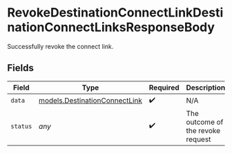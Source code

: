 # RevokeDestinationConnectLinkDestinationConnectLinksResponseBody

Successfully revoke the connect link.


## Fields

| Field                                                                          | Type                                                                           | Required                                                                       | Description                                                                    |
| ------------------------------------------------------------------------------ | ------------------------------------------------------------------------------ | ------------------------------------------------------------------------------ | ------------------------------------------------------------------------------ |
| `data`                                                                         | [models.DestinationConnectLink](../../models/shared/destinationconnectlink.md) | :heavy_check_mark:                                                             | N/A                                                                            |
| `status`                                                                       | *any*                                                                          | :heavy_check_mark:                                                             | The outcome of the revoke request                                              |